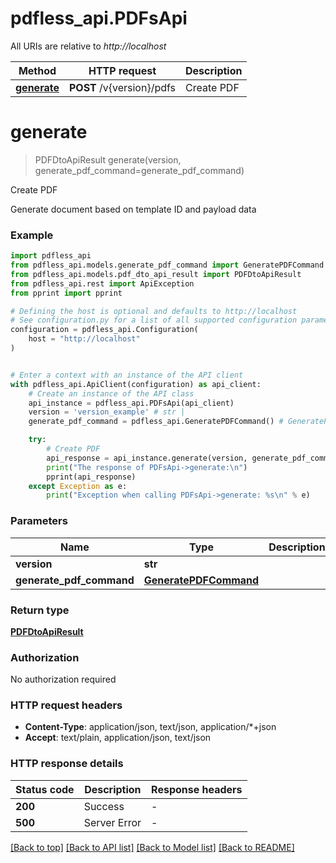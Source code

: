 # pdfless_api.PDFsApi

All URIs are relative to *http://localhost*

Method | HTTP request | Description
------------- | ------------- | -------------
[**generate**](PDFsApi.md#generate) | **POST** /v{version}/pdfs | Create PDF


# **generate**
> PDFDtoApiResult generate(version, generate_pdf_command=generate_pdf_command)

Create PDF

Generate document based on template ID and payload data

### Example


```python
import pdfless_api
from pdfless_api.models.generate_pdf_command import GeneratePDFCommand
from pdfless_api.models.pdf_dto_api_result import PDFDtoApiResult
from pdfless_api.rest import ApiException
from pprint import pprint

# Defining the host is optional and defaults to http://localhost
# See configuration.py for a list of all supported configuration parameters.
configuration = pdfless_api.Configuration(
    host = "http://localhost"
)


# Enter a context with an instance of the API client
with pdfless_api.ApiClient(configuration) as api_client:
    # Create an instance of the API class
    api_instance = pdfless_api.PDFsApi(api_client)
    version = 'version_example' # str | 
    generate_pdf_command = pdfless_api.GeneratePDFCommand() # GeneratePDFCommand |  (optional)

    try:
        # Create PDF
        api_response = api_instance.generate(version, generate_pdf_command=generate_pdf_command)
        print("The response of PDFsApi->generate:\n")
        pprint(api_response)
    except Exception as e:
        print("Exception when calling PDFsApi->generate: %s\n" % e)
```



### Parameters


Name | Type | Description  | Notes
------------- | ------------- | ------------- | -------------
 **version** | **str**|  | 
 **generate_pdf_command** | [**GeneratePDFCommand**](GeneratePDFCommand.md)|  | [optional] 

### Return type

[**PDFDtoApiResult**](PDFDtoApiResult.md)

### Authorization

No authorization required

### HTTP request headers

 - **Content-Type**: application/json, text/json, application/*+json
 - **Accept**: text/plain, application/json, text/json

### HTTP response details

| Status code | Description | Response headers |
|-------------|-------------|------------------|
**200** | Success |  -  |
**500** | Server Error |  -  |

[[Back to top]](#) [[Back to API list]](../README.md#documentation-for-api-endpoints) [[Back to Model list]](../README.md#documentation-for-models) [[Back to README]](../README.md)

